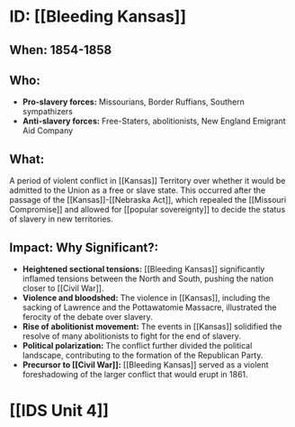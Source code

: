 # ID: [[Bleeding Kansas]] 
## When: 1854-1858

## Who:
* **Pro-slavery forces:**  Missourians, Border Ruffians, Southern sympathizers
* **Anti-slavery forces:** Free-Staters, abolitionists, New England Emigrant Aid Company

## What:
A period of violent conflict in [[Kansas]] Territory over whether it would be admitted to the Union as a free or slave state. This occurred after the passage of the [[Kansas]]-[[Nebraska Act]], which repealed the [[Missouri Compromise]] and allowed for [[popular sovereignty]] to decide the status of slavery in new territories.

## Impact: Why Significant?: 
* **Heightened sectional tensions:** [[Bleeding Kansas]] significantly inflamed tensions between the North and South, pushing the nation closer to [[Civil War]].
* **Violence and bloodshed:** The violence in [[Kansas]], including the sacking of Lawrence and the Pottawatomie Massacre, illustrated the ferocity of the debate over slavery.
* **Rise of abolitionist movement:** The events in [[Kansas]] solidified the resolve of many abolitionists to fight for the end of slavery.
* **Political polarization:** The conflict further divided the political landscape, contributing to the formation of the Republican Party.
* **Precursor to [[Civil War]]:** [[Bleeding Kansas]] served as a violent foreshadowing of the larger conflict that would erupt in 1861. 

# [[IDS Unit 4]]
